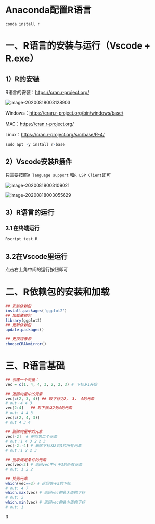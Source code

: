 # Anaconda配置R语言

```
conda install r
```



# 一、R语言的安装与运行（Vscode + R.exe）

## 1）R的安装

R语言的安装：https://cran.r-project.org/

![image-20200818003128903](C:\Users\yu_zh\AppData\Roaming\Typora\typora-user-images\image-20200818003128903.png)

Windows：https://cran.r-project.org/bin/windows/base/

MAC：https://cran.r-project.org/

Linux：https://cran.r-project.org/src/base/R-4/

```R
sudo apt -y install r-base
```

## 2）Vscode安装R插件

只需要按照`R language support` 和`R LSP Client`即可

![image-20200818003109021](C:\Users\yu_zh\AppData\Roaming\Typora\typora-user-images\image-20200818003109021.png)

![image-20200818003055629](C:\Users\yu_zh\AppData\Roaming\Typora\typora-user-images\image-20200818003055629.png)



## 3）R语言的运行

### 3.1 在终端运行

```R
Rscript test.R
```

## 3.2在Vscode里运行

点击右上角中间的运行按钮即可



# 二、R依赖包的安装和加载

```R
## 安装依赖包
install.packages('ggplot2')
## 加载依赖包
library(ggplot2)
## 更新依赖包
update.packages()

## 更换镜像源
chooseCRANmirror()
```

# 三、R语言基础

```R
## 创建一个向量：
vec = c(1, 4, 4, 3, 2, 2, 3) # 下标从1开始

## 返回向量中的元素
vec[c(2, 3, 4)] ## 取下标为2， 3， 4的元素
# out：4 4 3
vec[2:4]   ## 取下标从2到4的元素
# out: 4 4 3
vec[c(2, 4, 3)]
# out 4 3 4

## 删除向量中的元素
vec[-2]  # 删除第二个元素
# out：1 4 3 2 2 3
vec[-2:-4] # 删除下标从2到4的所有元素
# out：1 2 2 3

## 提取满足条件的元素
vec[vec<3] # 返回vec中小于3的所有元素
# out: 1 2 2

## 找到元素
which(vec==3) # 返回等于3的下标
# out: 4 7
which.max(vec) # 返回vec的最大值的下标
# out: 2
which.min(vec) # 返回vec的最小值的下标
# out: 1
```

R